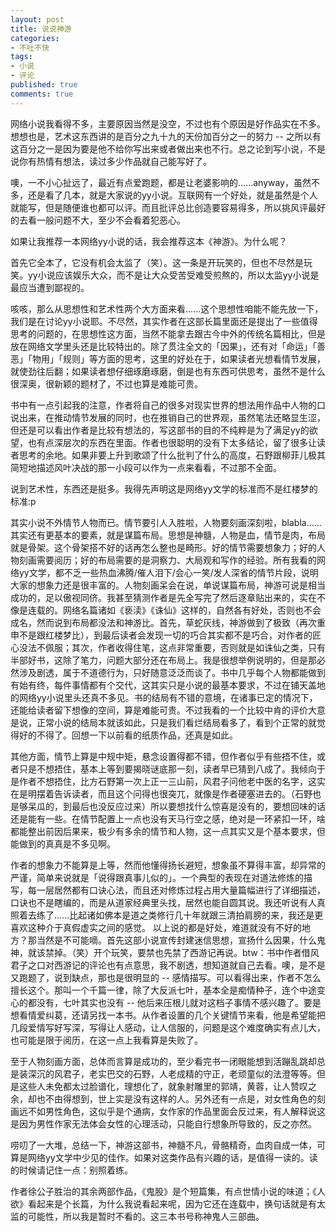 ```yaml
---
layout: post
title: 说说神游
categories:
- 不吐不快
tags:
- 小说
- 评论
published: true
comments: true
---
```

网络小说我看得不多，主要原因当然是没空，不过也有个原因是好作品实在不多。想想也是，艺术这东西讲的是百分之九十九的天份加百分之一的努力 -- 之所以有这百分之一是因为要是他不给你写出来或者做出来也不行。总之论到写小说，不是说你有热情有想法，读过多少作品就自己能写好了。

噢，一不小心扯远了，最近有点爱跑题，都是让老婆影响的......anyway，虽然不多，还是看了几本，就是大家说的yy小说。互联网有一个好处，就是虽然是个人就能写，但是随便谁也都可以评。而且批评总比创造要容易得多，所以挑风评最好的去看一般问题不大，至少不会看着犯恶心。

如果让我推荐一本网络yy小说的话，我会推荐这本《神游》。为什么呢？

首先它全本了，它没有机会太监了（笑）。这一条是开玩笑的，但也不尽然是玩笑。yy小说应该娱乐大众，而不是让大众受苦受难受煎熬的，所以太监yy小说是最应当遭到鄙视的。

咳咳，那么从思想性和艺术性两个大方面来看......这个思想性咱能不能先放一下，我们是在讨论yy小说耶。不尽然，其实作者在这部长篇里面还是提出了一些值得思考的问题的，在思想性这方面，当然不能拿去跟古今中外的传统名篇相比，但是放在网络文学里头还是比较特出的。除了贯注全文的「因果」，还有对「命运」「善恶」「物用」「规则」等方面的思考，这里的好处在于，如果读者光想看情节发展，就使劲往后翻；如果读者想仔细琢磨琢磨，倒是也有东西可供思考，虽然不是什么很深奥，很新颖的题材了，不过也算是难能可贵。

书中有一点引起我的注意，作者将自己的很多对现实世界的想法用作品中人物的口说出来，在推动情节发展的同时，也在推销自己的世界观，虽然笔法还略显生涩，但还是可以看出作者是比较有想法的，写这部书的目的不纯粹是为了满足yy的欲望，也有点深层次的东西在里面。作者也很聪明的没有下太多结论，留了很多让读者思考的余地。如果非要上升到歌颂了什么批判了什么的高度，石野跟柳菲儿极其简短地描述风叶决战的那一小段可以作为一点来看看，不过那不全面。

说到艺术性，东西还是挺多。我得先声明这是网络yy文学的标准而不是红楼梦的标准:p

其实小说不外情节人物而已。情节要引人入胜啦，人物要刻画深刻啦，blabla......其实还有更基本的要素，就是谋篇布局。思想是神髓，人物是血，情节是肉，布局就是骨架。这个骨架搭不好的话再怎么整也是畸形。好的情节需要想象力；好的人物刻画需要阅历；好的布局需要的是洞察力、大局观和写作的经验。所有我看的网络yy文学，都不乏一些热血沸腾/催人泪下/会心一笑/发人深省的情节片段，说明大家的想象力还是很丰富的。人物刻画呆会在说，单说谋篇布局，神游可说是相当成功的，足以傲视同侪。我甚至猜测作者是先全写完了然后逐章贴出来的，实在不像是连载的。网络名篇诸如《亵渎》《诛仙》这样的，自然各有好处，否则也不会成名，然而说到布局都没法和神游比。首先，草蛇灰线，神游做到了极致（再次重申不是跟红楼梦比），到最后读者会发现一切的巧合其实都不是巧合，对作者的匠心没法不佩服；其次，作者收得住笔，这点非常重要，否则就是如诛仙之类，只有半部好书，这除了笔力，问题大部分还在布局上。我是很想举例说明的，但是那必然涉及剧透，属于不道德行为，只好随意泛泛而谈了。书中几乎每个人物都能做到有始有终，每件事情都有个交代，这其实只是小说的最基本要求，不过在铺天盖地的网络yy小说里头还真不多见。书的结局有不错的意境，在诸事已定的情况下，还能给读者留下想像的空间，算是难能可贵。不过我看的一个比较中肯的评价大意是说，正常小说的结局本就该如此，只是我们看烂结局看多了，看到个正常的就觉得好的不得了。回想一下以前看的纸质作品，还真是如此。

其他方面，情节上算是中规中矩，悬念设置得都不错，但作者似乎有些捂不住，或者只是不想捂住，基本上等到要揭晓谜底那一刻，读者早已猜到八成了。我倾向于是作者不想捂住，比方石野第一次上正一三山前，风君子问他老中医的名字，这实在是明摆着告诉读者，而且这个问得也很突兀，就像是作者硬塞进去的。（石野也是够呆瓜的，到最后也没反应过来）所以要想找什么惊喜是没有的，要想回味的话还是能有一些。在情节配置上一点也没有天马行空之感，绝对是一环紧扣一环，啥都能整出前因后果来，极少有多余的情节和人物，这一点其实又是个基本要求，但能做到的真真是不多见啊。

作者的想象力不能算是上等，然而他懂得扬长避短，想象虽不算得丰富，却异常的严谨，简单来说就是「说得跟真事儿似的」。一个典型的表现在对道法修炼的描写，每一层居然都有口诀心法，而且还对修炼过程占用大量篇幅进行了详细描述，口诀也不是瞎编的，而是从道家经典里头找，居然也能自圆其说。我还听说有人真照着去练了......比起诸如佛本是道之类修行几十年就跟三清拍肩膀的来，我还是更喜欢这种介于真假虚实之间的感觉。 以上说的都是好处，难道就没有不好的地方？那当然是不可能嘀。首先这部小说宣传封建迷信思想，宣扬什么因果，什么鬼神，就该禁掉。（笑）开个玩笑，要禁也先禁了西游记再说。btw：书中作者借风君子之口对西游记的评论也有点意思，我不剧透，想知道就自己去看。噢，是不是又跑题了，说到缺点，那也是很明显的 -- 感情描写。可以看得出来，作者不怎么擅长这个。那叫一个千篇一律，除了大反派七叶，基本全是痴情种子，连个中途变心的都没有，七叶其实也没有 -- 他后来压根儿就对这档子事情不感兴趣了。要是想看情爱纠葛，还请另找一本书。从作者设置的几个关键情节来看，他是希望能把几段爱情写好写深，写得让人感动，让人信服的，问题是这个难度确实有点儿大，也可能是限于阅历，在这一点上我看算是失败了。

至于人物刻画方面，总体而言算是成功的，至少看完书一闭眼能想到活蹦乱跳却总是装深沉的风君子，老实巴交的石野，人老成精的守正，老顽童似的法澄等等。但是这些人未免都太过脸谱化，理想化了，就象射雕里的郭靖，黄蓉，让人赞叹之余，却也不由得想到，世上实是没有这样的人。另外还有一点是，对女性角色的刻画远不如男性角色，这似乎是个通病，女作家的作品里面会反过来，有人解释说这是因为男性作家无法体会女性的心理活动，只能自行想象所导致的，反之亦然。

唠叨了一大堆，总结一下，神游这部书，神髓不凡，骨骼精奇，血肉自成一体，可算是网络yy文学中少见的佳作。如果对这类作品有兴趣的话，是值得一读的。读的时候请记住一点：别照着练。

作者徐公子胜治的其余两部作品，《鬼股》是个短篇集，有点世情小说的味道；《人欲》看起来是个长篇，为什么我说看起来呢，因为它还在连载中，换句话就是有太监的可能性，所以我是暂时不看的。这三本书号称神鬼人三部曲。

